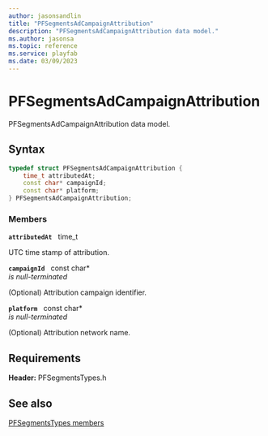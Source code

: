 ```yaml
---
author: jasonsandlin
title: "PFSegmentsAdCampaignAttribution"
description: "PFSegmentsAdCampaignAttribution data model."
ms.author: jasonsa
ms.topic: reference
ms.service: playfab
ms.date: 03/09/2023
---
```


# PFSegmentsAdCampaignAttribution  

PFSegmentsAdCampaignAttribution data model.  

## Syntax  
  
```cpp
typedef struct PFSegmentsAdCampaignAttribution {  
    time_t attributedAt;  
    const char* campaignId;  
    const char* platform;  
} PFSegmentsAdCampaignAttribution;  
```
  
### Members  
  
**`attributedAt`** &nbsp; time_t  
  
UTC time stamp of attribution.
  
**`campaignId`** &nbsp; const char*  
*is null-terminated*  
  
(Optional) Attribution campaign identifier.
  
**`platform`** &nbsp; const char*  
*is null-terminated*  
  
(Optional) Attribution network name.
  
  
## Requirements  
  
**Header:** PFSegmentsTypes.h
  
## See also  
[PFSegmentsTypes members](../pfsegmentstypes_members.md)  

  
  
